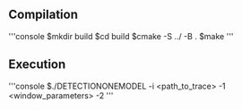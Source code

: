 ## Compilation

'''console
$mkdir build
$cd build
$cmake -S ../ -B .
$make
'''

## Execution

'''console
$./DETECTIONONEMODEL -i <path_to_trace> -1 <window_parameters> -2 <threshold>
'''